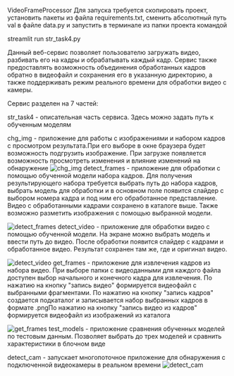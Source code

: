 VideoFrameProcessor
Для запуска требуется скопировать проект, установить пакеты из файла requirements.txt, сменить абсолютный путь val в файле data.py и запустить в терминале из папки проекта командой

streamlit run str_task4.py

Данный веб-сервис позволяет пользователю загружать видео, разбивать его на кадры и обрабатывать каждый кадр. Сервис также предоставлять возможность объединения обработанных кадров обратно в видеофайл и сохранения его в указанную директорию, а также поддерживать режим реального времени для обработки видео с камеры.

Сервис разделен на 7 частей:

str_task4 - описательная часть сервиса. Здесь можно задать путь к обученным моделям

chg_img - приложение для работы с изображениями и набором кадров с просмотром результата.При его выборе в окне браузера будет возможность подгрузить изображение. При загрузке появляется возможность просмотреть изменения и влияние изменений на обнаружение
![chg_img](/vid_input/gif/Video1.gif)
detect_frames - приложение для обработки с помощью обученной модели набора кадров. Для получения результирующего набора требуется выбрать путь до набора кадров, выбрать модель для обработки и в основном поле появится слайдер с выбором номера кадра и под ним его обработанное представление. Видео с обработанными кадрами сохранено в каталоге выше. Также возможно разметить изображения с помощью выбранной модели.

![detect_frames](/vid_input/gif/Video2.gif)
detect_video - приложение для обработки видео с помощью обученной модели. На экране можно выбрать модель и ввести путь до видео. После обработки появится слайдер с кадрами и обработанное видео. Результат сохранен там же, где и оригинал видео.

![detect_video](/vid_input/gif/Video3.gif)
get_frames - приложение для извлечения кадров из набора видео. При выборе папки с видеоданными для каждого файла доступен выбор начального и конечного кадра для извлечения. По нажатию на кнопку "запись видео" формируется видеофайл с выбранными фрагментами. По нажатию на кнопку "запись кадров" создается подкаталог и записывается набор выбранных кадров в формате .pngПо нажатию на кнопку "запись видео из кадров" формируется видеофайл из изображений из каталога

![get_frames](/vid_input/gif/Video4.gif)
test_models - приложение сравнения обученных моделей по тестовым данным. Позволяет выбрать до трех моделей и сравнить характеристики в блочном виде

detect_cam - запускает многопоточное приложение для обнаружения с подключенной видеокамеры в реальном времени
![detect_cam](/vid_input/gif/Video5.gif)

